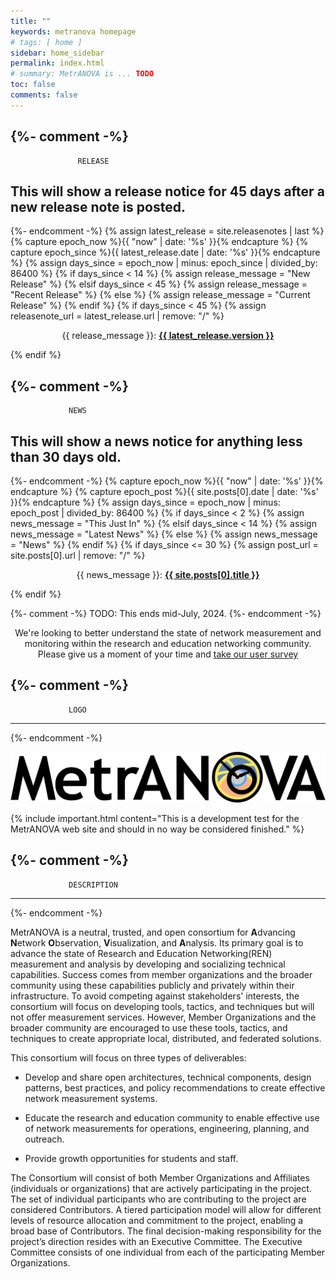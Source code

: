 ```yaml
---
title: ""
keywords: metranova homepage
# tags: [ home ]
sidebar: home_sidebar
permalink: index.html
# summary: MetrANOVA is ... TODO
toc: false
comments: false
---
```

{%- comment -%}
-------------------------------------------------------------------------------
			       RELEASE

This will show a release notice for 45 days after a new release note
is posted.
-------------------------------------------------------------------------------
{%- endcomment -%}
{% assign latest_release = site.releasenotes | last %}
{% capture epoch_now %}{{ "now" | date: '%s' }}{% endcapture %}
{% capture epoch_since %}{{ latest_release.date | date: '%s' }}{% endcapture %}
{% assign days_since = epoch_now | minus: epoch_since | divided_by: 86400 %}
{% if days_since < 14 %}
  {% assign release_message = "New Release" %}
{% elsif days_since < 45 %}
  {% assign release_message = "Recent Release" %}
{% else %}
  {% assign release_message = "Current Release" %}
{% endif %}
{% if days_since < 45 %}
  {% assign releasenote_url = latest_release.url | remove: "/" %}
  <p align="center">{{ release_message }}: <b><a href="{{ releasenote_url }}">{{ latest_release.version }}</a></b></p>
{% endif %}


{%- comment -%}
-------------------------------------------------------------------------------
				 NEWS

This will show a news notice for anything less than 30 days old.
-------------------------------------------------------------------------------
{%- endcomment -%}
{% capture epoch_now %}{{ "now" | date: '%s' }}{% endcapture %}
{% capture epoch_post %}{{ site.posts[0].date | date: '%s' }}{% endcapture %}
{% assign days_since = epoch_now | minus: epoch_post | divided_by: 86400 %}
{% if days_since < 2 %}
  {% assign news_message = "This Just In" %}
{% elsif days_since < 14 %}
  {% assign news_message = "Latest News" %}
{% else %}
  {% assign news_message = "News" %}
{% endif %}
{% if days_since <= 30 %}
  {% assign post_url = site.posts[0].url | remove: "/" %}
  <p align="center">{{ news_message }}: <b><a href="{{ post_url }}">{{ site.posts[0].title }}</a></b></p>
{% endif %}

{%- comment -%}
TODO: This ends mid-July, 2024.
{%- endcomment -%}
<p align="center">We're looking to better understand the state of
network measurement and monitoring within the research and education
networking community.  Please give us a moment of your time and <a
href="https://forms.gle/zeYAu8Hp1bZFU8hF7">take our user
survey</a></p>


{%- comment -%}
-------------------------------------------------------------------------------
				 LOGO
-------------------------------------------------------------------------------
{%- endcomment -%}
<p align="center"><img src="images/logos/metranova/metranova.svg" alt="MetraNOVA Logo" /></p>


{% include important.html content="This is a development test for the MetrANOVA web site and should in no way be considered finished." %}


{%- comment -%}
-------------------------------------------------------------------------------
			     DESCRIPTION
-------------------------------------------------------------------------------
{%- endcomment -%}

MetrANOVA is a neutral, trusted, and open consortium for **A**dvancing
**N**etwork **O**bservation, **V**isualization, and **A**nalysis. Its
primary goal is to advance the state of Research and Education
Networking(REN) measurement and analysis by developing and socializing
technical capabilities. Success comes from member organizations and
the broader community using these capabilities publicly and privately
within their infrastructure. To avoid competing against stakeholders'
interests, the consortium will focus on developing tools, tactics, and
techniques but will not offer measurement services. However, Member
Organizations and the broader community are encouraged to use these
tools, tactics, and techniques to create appropriate local,
distributed, and federated solutions.

This consortium will focus on three types of deliverables:

 - Develop and share open architectures, technical components, design
   patterns, best practices, and policy recommendations to create
   effective network measurement systems.

 - Educate the research and education community to enable effective
   use of network measurements for operations, engineering, planning,
   and outreach.

 - Provide growth opportunities for students and staff.

The Consortium will consist of both Member Organizations and
Affiliates (individuals or organizations) that are actively
participating in the project.  The set of individual participants who
are contributing to the project are considered Contributors. A tiered
participation model will allow for different levels of resource
allocation and commitment to the project, enabling a broad base of
Contributors. The final decision-making responsibility for the
project’s direction resides with an Executive Committee. The Executive
Committee consists of one individual from each of the participating
Member Organizations.
